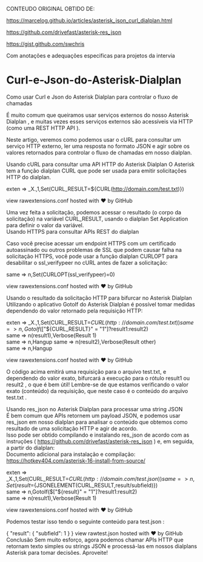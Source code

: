 CONTEUDO ORIGINAL OBTIDO DE:

https://marcelog.github.io/articles/asterisk_json_curl_dialplan.html

https://github.com/drivefast/asterisk-res_json

https://gist.github.com/swchris

Com anotações e adequações especificas para projetos da intervia 

# Curl-e-Json-do-Asterisk-Dialplan
Como usar Curl e Json do Asterisk Dialplan para controlar o fluxo de chamadas

É muito comum que queiramos usar serviços externos do nosso Asterisk Dialplan , e muitas vezes esses serviços externos são acessíveis via HTTP (como uma REST HTTP API ).

Neste artigo, veremos como podemos usar o cURL para consultar um serviço HTTP externo, ler uma resposta no formato JSON e agir sobre os valores retornados para controlar o fluxo de chamadas em nosso dialplan.

Usando cURL para consultar uma API HTTP do Asterisk Dialplan
O Asterisk tem a função dialplan CURL que pode ser usada para emitir solicitações HTTP do dialplan.

exten => _X.,1,Set(CURL_RESULT=${CURL(http://domain.com/test.txt)})

view rawextensions.conf hosted with ❤ by GitHub

Uma vez feita a solicitação, podemos acessar o resultado (o corpo da solicitação) na variável CURL_RESULT, usando o dialplan Set Application para definir o valor da variável.  
Usando HTTPS para consultar APIs REST do dialplan

Caso você precise acessar um endpoint HTTPS com um certificado autoassinado ou outros problemas de SSL que podem causar falha na solicitação HTTPS, você pode usar a função dialplan CURLOPT para desabilitar o ssl_verifypeer no cURL antes de fazer a solicitação:

same => n,Set(CURLOPT(ssl_verifypeer)=0)

view rawextensions.conf hosted with ❤ by GitHub  

Usando o resultado da solicitação HTTP para bifurcar no Asterisk Dialplan	
Utilizando o aplicativo GotoIf do Asterisk Dialplan é possível tomar medidas dependendo do valor retornado pela requisição HTTP:

exten => _X.,1,Set(CURL_RESULT=${CURL(http://domain.com/test.txt)})  
same => n,GotoIf($["${CURL_RESULT}" = "1"]?result1:result2)  
same => n(result1),Verbose(Result 1)  
same => n,Hangup
same => n(result2),Verbose(Result other)  
same => n,Hangup  

view rawextensions.conf hosted with ❤ by GitHub  

O código acima emitirá uma requisição para o arquivo test.txt, e dependendo do valor exato, bifurcará a execução para o rótulo result1 ou result2 , o que é bem útil! Lembre-se de que estamos verificando o valor exato (conteúdo) da requisição, que neste caso é o conteúdo do arquivo test.txt .

Usando res_json no Asterisk Dialplan para processar uma string JSON  
É bem comum que APIs retornem um payload JSON, e podemos usar res_json em nosso dialplan para analisar o conteúdo que obtemos como resultado de uma solicitação HTTP e agir de acordo.  
Isso pode ser obtido compilando e instalando res_json de acordo com as instruções ( https://github.com/drivefast/asterisk-res_json ) e, em seguida, a partir do dialplan:  
Documento adicional para instalação e compilação: https://hotkey404.com/asterisk-16-install-from-source/

exten => _X.,1,Set(CURL_RESULT=${CURL(http://domain.com/test.json)})  
same => n,Set(result=${JSONELEMENT(CURL_RESULT,result/subfield)})  
same => n,GotoIf($["${result}" = "1"]?result1:result2)  
same => n(result1),Verbose(Result 1)  

view rawextensions.conf hosted with ❤ by GitHub  

Podemos testar isso tendo o seguinte conteúdo para test.json :

{
  "result": {
    "subfield": 1
  }
}
view rawtest.json hosted with ❤ by GitHub
Conclusão
Sem muito esforço, agora podemos chamar APIs HTTP que retornam texto simples ou strings JSON e processá-las em nossos dialplans Asterisk para tomar decisões. Aproveite!
